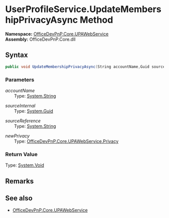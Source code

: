 # UserProfileService.UpdateMembershipPrivacyAsync Method  
  

**Namespace:** [OfficeDevPnP.Core.UPAWebService](OfficeDevPnP.Core.UPAWebService.md)  
**Assembly:** OfficeDevPnP.Core.dll  
## Syntax
```C#
public void UpdateMembershipPrivacyAsync(String accountName,Guid sourceInternal,String sourceReference,Privacy newPrivacy)
```
### Parameters
*accountName*  
&emsp;&emsp;Type: [System.String](System.String.md) 
&emsp;&emsp;  
  
*sourceInternal*  
&emsp;&emsp;Type: [System.Guid](System.Guid.md) 
&emsp;&emsp;  
  
*sourceReference*  
&emsp;&emsp;Type: [System.String](System.String.md) 
&emsp;&emsp;  
  
*newPrivacy*  
&emsp;&emsp;Type: [OfficeDevPnP.Core.UPAWebService.Privacy](OfficeDevPnP.Core.UPAWebService.Privacy.md) 
&emsp;&emsp;  
  
### Return Value
Type: [System.Void](System.Void.md 
)
## Remarks 

## See also
- [OfficeDevPnP.Core.UPAWebService](OfficeDevPnP.Core.UPAWebService.md)
